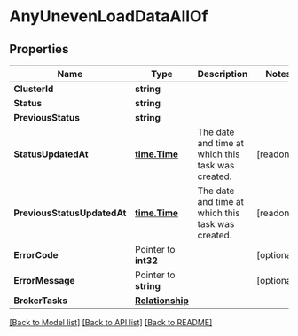 # AnyUnevenLoadDataAllOf

## Properties

Name | Type | Description | Notes
------------ | ------------- | ------------- | -------------
**ClusterId** | **string** |  | 
**Status** | **string** |  | 
**PreviousStatus** | **string** |  | 
**StatusUpdatedAt** | [**time.Time**](time.Time.md) | The date and time at which this task was created. | [readonly] 
**PreviousStatusUpdatedAt** | [**time.Time**](time.Time.md) | The date and time at which this task was created. | [readonly] 
**ErrorCode** | Pointer to **int32** |  | [optional] 
**ErrorMessage** | Pointer to **string** |  | [optional] 
**BrokerTasks** | [**Relationship**](Relationship.md) |  | 

[[Back to Model list]](../README.md#documentation-for-models) [[Back to API list]](../README.md#documentation-for-api-endpoints) [[Back to README]](../README.md)


